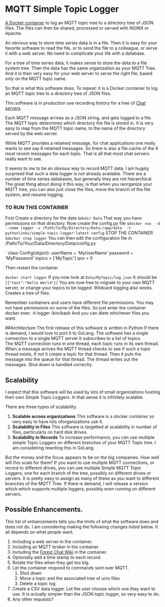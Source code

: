  # MQTT Simple Topic Logger
[A Docker container](https://hub.docker.com/repository/docker/pythonlinks/simple-topic-logger) to log an MQTT topic tree to a directory tree of JSON files.  The files can then be shared, processed or served with NGINX or Apache.  

An obvious way to store time series data is in a file. Then it is easy for your favorite software to read the file, or to send the file to a colleague, or serve it with a web server.  No need to complicate your life with a database.

For a tree of time series data, it makes sense to store the data to a file system tree.  Then the data has the same organization as your MQTT Tree.  And it is then very easy for your web server to serve the right file, based only on the MQTT topic name. 

So that is what this software does.  To repeat: it is a 
Docker container to log an MQTT topic tree to a directory tree of JSON files. 

This software is in production use recording history for a tree of [Chat servers](https://PythonLinks.info/chat). 

Each MQTT message arrives as a JSON string, and gets logged to a file. The MQTT topic determines which directory the file is stored in. It is very easy to map from the MQTT topic name, to the name of the directory served by the web server. 

While MQTT provides a retained message, for chat applications one really wants to see say 6 retained messages. So there is also a file cache of the 6 most recent messages for each topic.  That is all that most chat servers really want to see.  

It seems to me to be an obvious way to record MQTT data.  I am hugely surprised that such a data logger is not already available.   There are a number of time series databases, but generally they are not hierarchical.  The great thing about doing it this way, is that when you reorganize your MQTT tree, you can also just close the files, move the branch of the file system, and  resume logging.

### TO RUN THIS CONTAINER

First Create a directory for the data
`
$mkdir Data
`
That way you have permissions on that directory. 
Now create the config.py file
`
$docker run  -d  --name logger -v /Path/To/My/Directory/Data:/app/data  -t pythonlinks/simple-topic-logger:latest config
`
STOP THE CONTAINER
`
$docker stop logger
`
You can then edit the configuration file in 
/Path/To/Your/Data/Directory/Data/config.py

`
class Config(object):
    userName = 'MyUserName'
    password = 'MyPassword'
    topics = ['MyTopic']
    qos = 0

Then restart the container

`
docker start logger
`
If you now look at 
`
Data/MyTopic/log.json
`
It should be
`
[{"text":"Hello World"}]
`
You are now free to migrate to your own MQTT server, or change your topics to be logged. 
Wildcard logging also works.  Creates a tree of files. 

Remember containers and users have different file permissions. 
You may not have permissions on some of the files. 
So just enter the container
docker exec -it logger /bin/bash
And you can dlete whichever files you want. 

##Architecture
The first release of this software is written in Python   If there is demand, I would love to port it to GoLang. 
The software has a single connection to a single MQTT server  It subscribes to a list of topics.  
The MQTT connection runs in one thread, each topic runs in its own thread.  When a message arrives the MQTT thread checks to see if such a topic thread exists, if not it create a topic for that thread.  Then it puts the message into the queue for that thread.  The thread writes out the messages.   Shut down is handled correclty. 

## Scalability
I expect that this software will be used by lots of small organizations hosting their 
own Simple Topic Loggers. In that sense it is infinitely scalable.  

There are three types of scalability.  
1. **Scalable across organizations**  This software is a docker container so very easy to have lots oforganizations use it. 
2. **Scalability in Files** This software is targetted at scalability in number of files, particularly on hard disk drives. 
3. **Scalability in Records**  To increase performance, you can use multiple simple Topic Loggers on different branches of your MQTT Topic tree.  I am considering rewriting this in GoLang.  

But the money and the focus appears to be on the big companies.   How well will this scale for them?    If you want to use multiple MQTT connections, or record to different drives,  you can use multiple Simple MQTT Topic Loggers, one for each branch of the tree, possibly on different drives or servers.  It is pretty easy to assign as many of these as you want to different branches of the MQTT Tree.  If there is demand, I will release a version which which supports multiple loggers, possibly even running on different servers. 

## Possible Enhancements. 

This list of enhancements tells you the limits of what the software does and does not do. 
I am considering making the following changes listed below.  It all depends on what people want. 

1. Including a web server in the container.  
2.  Including an MQTT broker in the container.  
3.  Including the [Forest Chat Wiki](ForestWiki.com) in the container. 
1. Optionally add a time stamp to each record. 
3. Rotate the files when they get too big. 
3. Let the container respond to commands sent over MQTT.  
    1. Shut down
    2. Move a topic and the associated tree of unix files
    3. Delete a topic log.
4. Create a CSV data logger.  Let the user choose which one they want to use. 
It is actually simpler than the JSON topic logger, so very easy to do. 
5. Any other requests? 
